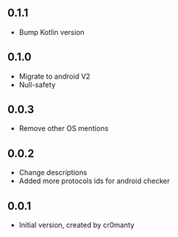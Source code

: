 ## 0.1.1
- Bump Kotlin version

## 0.1.0
- Migrate to android V2
- Null-safety

## 0.0.3
- Remove other OS mentions

## 0.0.2
- Change descriptions
- Added more protocols ids for android checker

## 0.0.1
- Initial version, created by cr0manty
